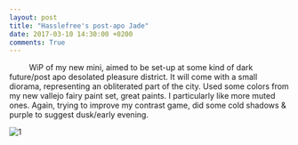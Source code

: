 ```yaml
---
layout: post
title: "Hasslefree's post-apo Jade"
date: 2017-03-10 14:30:00 +0200
comments: True
---
```



&nbsp;&nbsp;&nbsp;&nbsp;&nbsp;&nbsp;&nbsp;&nbsp;
WiP of my new mini, aimed to be set-up at some kind of dark future/post apo desolated pleasure district. 
It will come with a small diorama, representing an obliterated part of the city. Used some colors from my new vallejo fairy paint set, great paints. I particularly like more muted ones.
Again, trying to improve my contrast game, did some cold shadows & purple to suggest dusk/early evening.

![1](https://drive.google.com/open?id=0B8W6Bk6dW7caUzdUaExGc000b1E)




